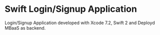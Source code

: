 # Swift Login/Signup Application 
Login/Signup Application developed with Xcode 7.2, Swift 2 and Deployd MBaaS as backend.
